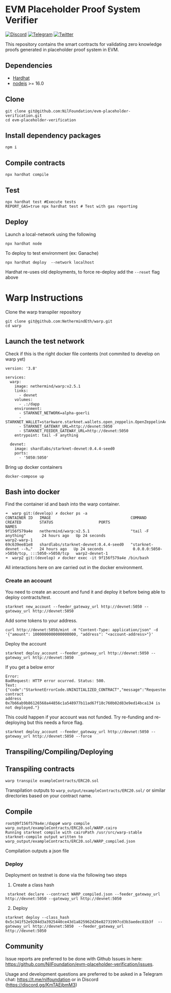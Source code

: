 # EVM Placeholder Proof System Verifier 

[![Discord](https://img.shields.io/discord/969303013749579846.svg?logo=discord&style=flat-square)](https://discord.gg/KmTAEjbmM3)
[![Telegram](https://img.shields.io/badge/Telegram-2CA5E0?style=flat-square&logo=telegram&logoColor=dark)](https://t.me/nilfoundation)
[![Twitter](https://img.shields.io/twitter/follow/nil_foundation)](https://twitter.com/nil_foundation)

This repository contains the smart contracts for validating zero knowledge proofs 
generated in placeholder proof system in EVM. 

## Dependencies

- [Hardhat](https://hardhat.org/)
- [nodejs](https://nodejs.org/en/) >= 16.0


## Clone
```
git clone git@github.com:NilFoundation/evm-placeholder-verification.git
cd evm-placeholder-verification
```

## Install dependency packages
```
npm i
```

## Compile contracts
```
npx hardhat compile
```

## Test
```
npx hardhat test #Execute tests
REPORT_GAS=true npx hardhat test # Test with gas reporting
```

## Deploy

Launch a local-network using the following
```
npx hardhat node
```

To deploy to test environment (ex: Ganache)
```
npx hardhat deploy  --network localhost 
```

Hardhat re-uses old deployments, to force re-deploy add the `--reset` flag above


# Warp Instructions

Clone the warp transpiler repository
```
git clone git@github.com:NethermindEth/warp.git
cd warp
```

## Launch the test network

Check if this is the right docker file contents (not commited to develop on warp yet)

```
version: '3.8'

services:
  warp:
    image: nethermind/warp:v2.5.1
    links:
      - devnet
    volumes:
      - .:/dapp
    environment:
      - STARKNET_NETWORK=alpha-goerli
      - STARKNET_WALLET=starkware.starknet.wallets.open_zeppelin.OpenZeppelinAccount
      - STARKNET_GATEWAY_URL=http://devnet:5050
      - STARKNET_FEEDER_GATEWAY_URL=http://devnet:5050
    entrypoint: tail -F anything

  devnet:
    image: shardlabs/starknet-devnet:0.4.4-seed0
    ports:
      - '5050:5050'
```

Bring up docker containers

```
docker-compose up
```

## Bash into docker
Find the container id and bash into the warp container.

```shell
➜  warp git:(develop) ✗ docker ps -a
CONTAINER ID   IMAGE                                   COMMAND                  CREATED        STATUS                    PORTS                                       NAMES
9f156f579a4e   nethermind/warp:v2.5.1                  "tail -F anything"       24 hours ago   Up 24 seconds                                                         warp2-warp-1
69c639ee81e8   shardlabs/starknet-devnet:0.4.4-seed0   "starknet-devnet --h…"   24 hours ago   Up 24 seconds             0.0.0.0:5050->5050/tcp, :::5050->5050/tcp   warp2-devnet-1
➜  warp2 git:(develop) ✗ docker exec -it 9f156f579a4e /bin/bash
```

All interactions here on are carried out in the docker environment.

### Create an account

You need to create an account and fund it and deploy it before being able to deploy contracts/test.

```
starknet new_account --feeder_gateway_url http://devnet:5050 --gateway_url http://devnet:5050
```

Add some tokens to your address.
```
curl http://devnet:5050/mint -H "Content-Type: application/json" -d '{"amount": 1000000000000000000, "address": "<account-address>"}'
```

Deploy the account

```
starknet deploy_account --feeder_gateway_url http://devnet:5050 --gateway_url http://devnet:5050
```

If you get a below error

```
Error: 
BadRequest: HTTP error ocurred. Status: 500. 
Text: {"code":"StarknetErrorCode.UNINITIALIZED_CONTRACT","message":"Requested contract 
address 0x7b66ab9b86126568a44856c1a548977b11ad67f18c760b02d83e9ed14bca134 is not deployed."}
```

This could happen if your account was not funded. Try re-funding and re-deploying but this needs
a force flag.

```
starknet deploy_account --feeder_gateway_url http://devnet:5050 --gateway_url http://devnet:5050 --force
```


## Transpiling/Compiling/Deploying

## Transpiling contracts

```
warp transpile exampleContracts/ERC20.sol
```

Transpilation outputs to `warp_output/exampleContracts/ERC20.sol/` or similar directories based on
your contract name.

## Compile

```
root@9f156f579a4e:/dapp# warp compile warp_output/exampleContracts/ERC20.sol/WARP.cairo
Running starknet compile with cairoPath /usr/src/warp-stable
starknet-compile output written to warp_output/exampleContracts/ERC20.sol/WARP_compiled.json
```

Compilation outputs a json file

### Deploy

Deployment on testnet is done via the following two steps

1. Create a class hash
```
 starknet declare --contract WARP_compiled.json --feeder_gateway_url http://devnet:5050 --gateway_url http://devnet:5050
```

2. Deploy
```
starknet deploy --class_hash 0x5c341f52e9284d3a3925440ce43d1a825962d26e82731997cd3b3aedec81b3f  --gateway_url http://devnet:5050  --feeder_gateway_url http://devnet:5050
```






## Community

Issue reports are preferred to be done with Github Issues in here: https://github.com/NilFoundation/evm-placeholder-verification/issues.

Usage and development questions are preferred to be asked in a Telegram chat: https://t.me/nilfoundation or in Discord (https://discord.gg/KmTAEjbmM3)